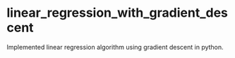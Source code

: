 # linear_regression_with_gradient_descent
Implemented linear regression algorithm using gradient descent in python. 
